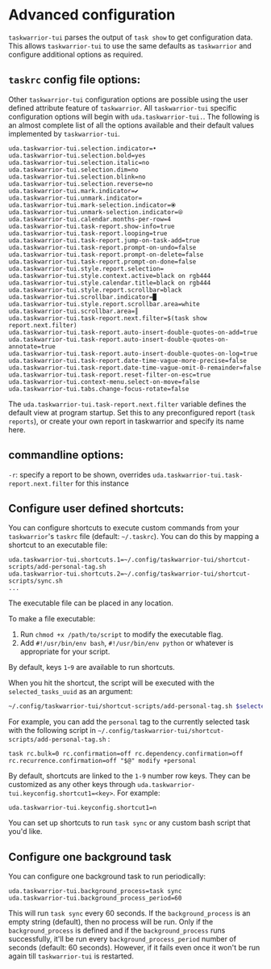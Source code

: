 # Advanced configuration

`taskwarrior-tui` parses the output of `task show` to get configuration data. This allows
`taskwarrior-tui` to use the same defaults as `taskwarrior` and configure additional options as
required.

## `taskrc` config file options:

Other `taskwarrior-tui` configuration options are possible using the user defined attribute feature
of `taskwarrior`. All `taskwarrior-tui` specific configuration options will begin with
`uda.taskwarrior-tui.`. The following is an almost complete list of all the options available and their default
values implemented by `taskwarrior-tui`.

```plaintext
uda.taskwarrior-tui.selection.indicator=•
uda.taskwarrior-tui.selection.bold=yes
uda.taskwarrior-tui.selection.italic=no
uda.taskwarrior-tui.selection.dim=no
uda.taskwarrior-tui.selection.blink=no
uda.taskwarrior-tui.selection.reverse=no
uda.taskwarrior-tui.mark.indicator=✔
uda.taskwarrior-tui.unmark.indicator=
uda.taskwarrior-tui.mark-selection.indicator=⦿
uda.taskwarrior-tui.unmark-selection.indicator=⦾
uda.taskwarrior-tui.calendar.months-per-row=4
uda.taskwarrior-tui.task-report.show-info=true
uda.taskwarrior-tui.task-report.looping=true
uda.taskwarrior-tui.task-report.jump-on-task-add=true
uda.taskwarrior-tui.task-report.prompt-on-undo=false
uda.taskwarrior-tui.task-report.prompt-on-delete=false
uda.taskwarrior-tui.task-report.prompt-on-done=false
uda.taskwarrior-tui.style.report.selection=
uda.taskwarrior-tui.style.context.active=black on rgb444
uda.taskwarrior-tui.style.calendar.title=black on rgb444
uda.taskwarrior-tui.style.report.scrollbar=black
uda.taskwarrior-tui.scrollbar.indicator=█
uda.taskwarrior-tui.style.report.scrollbar.area=white
uda.taskwarrior-tui.scrollbar.area=║
uda.taskwarrior-tui.task-report.next.filter=$(task show report.next.filter)
uda.taskwarrior-tui.task-report.auto-insert-double-quotes-on-add=true
uda.taskwarrior-tui.task-report.auto-insert-double-quotes-on-annotate=true
uda.taskwarrior-tui.task-report.auto-insert-double-quotes-on-log=true
uda.taskwarrior-tui.task-report.date-time-vague-more-precise=false
uda.taskwarrior-tui.task-report.date-time-vague-omit-0-remainder=false
uda.taskwarrior-tui.task-report.reset-filter-on-esc=true
uda.taskwarrior-tui.context-menu.select-on-move=false
uda.taskwarrior-tui.tabs.change-focus-rotate=false
```

The `uda.taskwarrior-tui.task-report.next.filter` variable defines the default view at program
startup. Set this to any preconfigured report (`task reports`), or create your own report in
taskwarrior and specify its name here.

## commandline options:

`-r`: specify a report to be shown, overrides `uda.taskwarrior-tui.task-report.next.filter` for this
instance

## Configure user defined shortcuts:

You can configure shortcuts to execute custom commands from your `taskwarrior`'s `taskrc` file
(default: `~/.taskrc`). You can do this by mapping a shortcut to an executable file:

```plaintext
uda.taskwarrior-tui.shortcuts.1=~/.config/taskwarrior-tui/shortcut-scripts/add-personal-tag.sh
uda.taskwarrior-tui.shortcuts.2=~/.config/taskwarrior-tui/shortcut-scripts/sync.sh
...
```

The executable file can be placed in any location.

To make a file executable:

1. Run `chmod +x /path/to/script` to modify the executable flag.
2. Add `#!/usr/bin/env bash`, `#!/usr/bin/env python` or whatever is appropriate for your script.

By default, keys `1`-`9` are available to run shortcuts.

When you hit the shortcut, the script will be executed with the `selected_tasks_uuid` as an
argument:

```bash
~/.config/taskwarrior-tui/shortcut-scripts/add-personal-tag.sh $selected_tasks_uuid
```

For example, you can add the `personal` tag to the currently selected task with the following script
in `~/.config/taskwarrior-tui/shortcut-scripts/add-personal-tag.sh` :

```plaintext
task rc.bulk=0 rc.confirmation=off rc.dependency.confirmation=off rc.recurrence.confirmation=off "$@" modify +personal
```

By default, shortcuts are linked to the `1-9` number row keys. They can be customized as any other
keys through `uda.taskwarrior-tui.keyconfig.shortcut1=<key>`. For example:

```plaintext
uda.taskwarrior-tui.keyconfig.shortcut1=n
```

You can set up shortcuts to run `task sync` or any custom bash script that you'd like.

## Configure one background task

You can configure one background task to run periodically:

```plaintext
uda.taskwarrior-tui.background_process=task sync
uda.taskwarrior-tui.background_process_period=60
```

This will run `task sync` every 60 seconds. If the `background_process` is an empty string
(default), then no process will be run. Only if the `background_process` is defined and if the
`background_process` runs successfully, it'll be run every `background_process_period` number of
seconds (default: 60 seconds). However, if it fails even once it won't be run again till
`taskwarrior-tui` is restarted.
